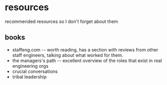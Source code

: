 # resources
recommended resources so I don't forget about them

## books
* staffeng.com -- worth reading, has a section with reviews from other staff engineers, talking about what worked for them.
* the managers's path -- excellent overview of the roles that exist in real engineering orgs
* crucial conversations
* tribal leadership
